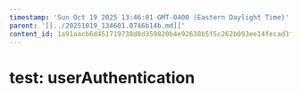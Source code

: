```yaml
---
timestamp: 'Sun Oct 19 2025 13:46:01 GMT-0400 (Eastern Daylight Time)'
parent: '[[../20251019_134601.0746b14b.md]]'
content_id: 1a91aacb6d451719738d8d359820b4e92638b5f5c262b093ee14fecad3f82e5d
---
```


# test: userAuthentication
